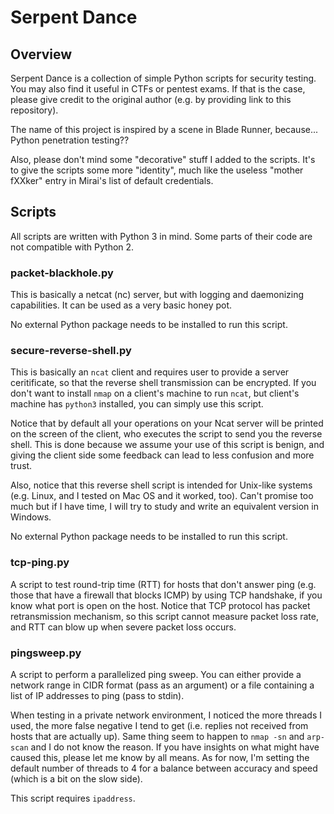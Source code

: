 Serpent Dance
========

## Overview

Serpent Dance is a collection of simple Python scripts for security testing. You may also find it useful in CTFs or pentest exams. If that is the case, please give credit to the original author (e.g. by providing link to this repository).

The name of this project is inspired by a scene in Blade Runner, because... Python penetration testing??

Also, please don't mind some "decorative" stuff I added to the scripts. It's to give the scripts some more "identity", much like the useless "mother fXXker" entry in Mirai's list of default credentials.

## Scripts

All scripts are written with Python 3 in mind. Some parts of their code are not compatible with Python 2.

### packet-blackhole.py

This is basically a netcat (nc) server, but with logging and daemonizing capabilities. It can be used as a very basic honey pot.

No external Python package needs to be installed to run this script.

### secure-reverse-shell.py

This is basically an `ncat` client and requires user to provide a server ceritificate, so that the reverse shell transmission can be encrypted. If you don't want to install `nmap` on a client's machine to run `ncat`, but client's machine has `python3` installed, you can simply use this script.

Notice that by default all your operations on your Ncat server will be printed on the screen of the client, who executes the script to send you the reverse shell. This is done because we assume your use of this script is benign, and giving the client side some feedback can lead to less confusion and more trust.

Also, notice that this reverse shell script is intended for Unix-like systems (e.g. Linux, and I tested on Mac OS and it worked, too). Can't promise too much but if I have time, I will try to study and write an equivalent version in Windows.

No external Python package needs to be installed to run this script.

### tcp-ping.py

A script to test round-trip time (RTT) for hosts that don't answer ping (e.g. those that have a firewall that blocks ICMP) by using TCP handshake, if you know what port is open on the host. Notice that TCP protocol has packet retransmission mechanism, so this script cannot measure packet loss rate, and RTT can blow up when severe packet loss occurs.

### pingsweep.py

A script to perform a parallelized ping sweep. You can either provide a network range in CIDR format (pass as an argument) or a file containing a list of IP addresses to ping (pass to stdin).

When testing in a private network environment, I noticed the more threads I used, the more false negative I tend to get (i.e. replies not received from hosts that are actually up). Same thing seem to happen to `nmap -sn` and `arp-scan` and I do not know the reason. If you have insights on what might have caused this, please let me know by all means. As for now, I'm setting the default number of threads to 4 for a balance between accuracy and speed (which is a bit on the slow side).

This script requires `ipaddress`.
